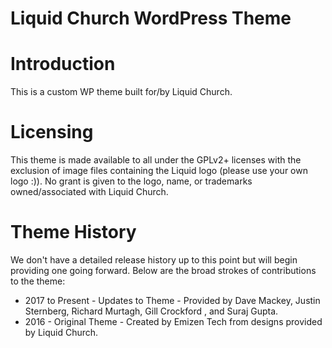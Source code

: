 # Liquid Church WordPress Theme

# Introduction
This is a custom WP theme built for/by Liquid Church.

# Licensing
This theme  is made available to all under the GPLv2+ licenses with the exclusion of image files containing the Liquid
 logo (please use your own logo :)). No grant is given to the logo, name, or trademarks owned/associated with Liquid Church.

# Theme History
We don't have a detailed release history up to this point but will begin providing one going forward. Below are the
 broad strokes of contributions to the theme:
- 2017 to Present - Updates to Theme - Provided by Dave Mackey, Justin Sternberg, Richard Murtagh, Gill Crockford
, and Suraj Gupta.
- 2016 - Original Theme - Created by Emizen Tech from designs provided by Liquid Church.
